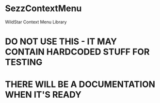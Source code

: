 SezzContextMenu
===============

WildStar Context Menu Library

# DO NOT USE THIS - IT MAY CONTAIN HARDCODED STUFF FOR TESTING
# THERE WILL BE A DOCUMENTATION WHEN IT'S READY
